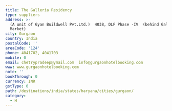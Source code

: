 ```yaml
---
title: The Galleria Residency
type: suppliers
address: >-
  (A unit of Gyan Buildwell Pvt.Ltd.)  4038, DLF Phase -IV  (behind Galleria
  Market)
city: Gurgaon
country: India
postalCode: ''
areaCode: '124'
phone: 4041702, 4041703
mobile: 0
email: chetrypradeep@ymail.com  info@gurgaonhotelbooking.com
www: www.gurgaonhotelbooking.com
note: ''
bookThrough: 0
currency: INR
gstType: 0
path: /destinations/india/states/haryana/cities/gurgaon/
category:
  - H
---
```



